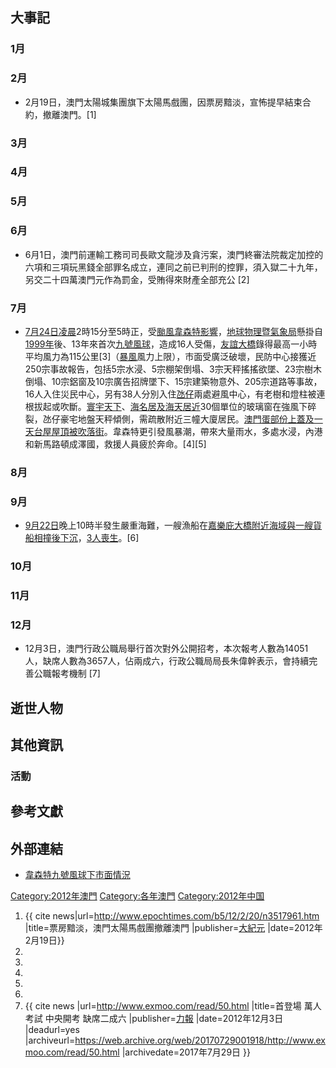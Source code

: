 ## 大事記

### 1月

### 2月

  - 2月19日，澳門太陽城集團旗下太陽馬戲團，因票房黯淡，宣怖提早結束合約，撤離澳門。\[1\]

### 3月

### 4月

### 5月

### 6月

  - 6月1日，澳門前運輸工務司司長歐文龍涉及貪污案，澳門終審法院裁定加控的六項和三項玩黑錢全部罪名成立，連同之前已判刑的控罪，須入獄二十九年，另交二十四萬澳門元作為罰金，受賄得來財產全部充公 \[2\]

### 7月

  - [7月24日凌晨](https://zh.wikipedia.org/wiki/7月24日 "wikilink")2時15分至5時正，受[颱風韋森特影響](../Page/颱風韋森特_\(2012年\).md "wikilink")，[地球物理暨氣象局](../Page/地球物理暨氣象局.md "wikilink")懸掛自[1999年](../Page/1999年.md "wikilink")後、13年來首次[九號風球](../Page/九號風球_\(澳門\).md "wikilink")，造成16人受傷，[友誼大橋](../Page/友誼大橋.md "wikilink")錄得最高一小時平均風力為115公里\[3\]（[暴風](../Page/暴風.md "wikilink")風力上限），市面受廣泛破壞，民防中心接獲近250宗事故報告，包括5宗水浸、5宗棚架倒塌、3宗天秤搖搖欲墜、23宗樹木倒塌、10宗鋁窗及10宗廣告招牌墜下、15宗建築物意外、205宗道路等事故，16人入住災民中心，另有38人分別入住[氹仔](../Page/氹仔.md "wikilink")兩處避風中心，有老樹和燈柱被連根拔起或吹斷。[寰宇天下](../Page/寰宇天下.md "wikilink")、[海名居及](https://zh.wikipedia.org/wiki/海名居 "wikilink")[海天居近](https://zh.wikipedia.org/wiki/海天居 "wikilink")30個單位的玻璃窗在強風下碎裂，氹仔豪宅地盤天秤傾側，需疏散附近三幢大廈居民。[澳門蛋部份上蓋及一天台屋屋頂被吹落街](https://zh.wikipedia.org/wiki/澳門蛋 "wikilink")。韋森特更引發風暴潮，帶來大量雨水，多處水浸，內港和新馬路頓成澤國，救援人員疲於奔命。\[4\]\[5\]

### 8月

### 9月

  - [9月22日](../Page/9月22日.md "wikilink")晚上10時半發生嚴重海難，一艘漁船在[嘉樂庇大橋附近海域與一艘貨船相撞後下沉](https://zh.wikipedia.org/wiki/嘉樂庇大橋 "wikilink")，[3人喪生](https://zh.wikipedia.org/wiki/漁船與貨船嘉樂庇大橋附近相撞事故 "wikilink")。\[6\]

### 10月

### 11月

### 12月

  - 12月3日，澳門行政公職局舉行首次對外公開招考，本次報考人數為14051人，缺席人數為3657人，佔兩成六，行政公職局局長朱偉幹表示，會持續完善公職報考機制 \[7\]

## 逝世人物

## 其他資訊

### 活動

## 參考文獻

## 外部連結

  - [韋森特九號風球下市面情況](http://www.youtube.com/watch?v=YhWKBGsGhBQ)

[Category:2012年澳門](https://zh.wikipedia.org/wiki/Category:2012年澳門 "wikilink") [Category:各年澳門](https://zh.wikipedia.org/wiki/Category:各年澳門 "wikilink") [Category:2012年中国](https://zh.wikipedia.org/wiki/Category:2012年中国 "wikilink")

1.  {{ cite news|url=<http://www.epochtimes.com/b5/12/2/20/n3517961.htm> |title=票房黯淡，澳門太陽馬戲團撤離澳門 |publisher=[大紀元](https://zh.wikipedia.org/wiki/大紀元 "wikilink") |date=2012年2月19日}}
2.
3.
4.
5.
6.
7.  {{ cite news |url=<http://www.exmoo.com/read/50.html> |title=首登場 萬人考試 中央開考 缺席二成六 |publisher=[力報](../Page/力報.md "wikilink") |date=2012年12月3日 |deadurl=yes |archiveurl=<https://web.archive.org/web/20170729001918/http://www.exmoo.com/read/50.html> |archivedate=2017年7月29日 }}
